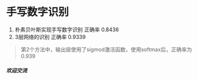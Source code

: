 # 手写数字识别
1. 朴素贝叶斯实现手写数字识别 正确率 0.8436
2. 3层网络的识别 正确率 0.9339
> 第2个方法中，输出层使用了sigmod激活函数，使用softmax后，正确率为0.939









##### 欢迎交流
